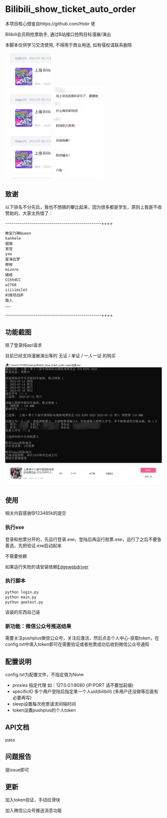 # Bilibili_show_ticket_auto_order

本项目核心借鉴自https://github.com/Hobr 佬

Bilibili会员购抢票助手, 通过B站接口抢购目标漫展/演出

本脚本仅供学习交流使用, 不得用于商业用途, 如有侵权请联系删除

<img src="images\image-20230708221711220.png" alt="image-20230708221711220" style="zoom:50%;" />

<img src="images/a.png" alt="image-20230708221143842" style="zoom:50%;" />

## 致谢

以下排名不分先后，我也不想搞的攀比起来，因为很多都是学生，原则上我是不收赞助的，大家太热情了：

------------------------------------------------++++

```
晚安乃琳Queen
kankele
倔强
宵宫
yxw
星海云梦
穆桉
mizore
傩祓
CChhdCC
w2768
iiiiimilet
利维坦战斧
路人
。。。
```

------------------------------------------------++++


## 功能截图

除了登录纯api请求

目前已经支持漫展演出等的 无证 / 单证 / 一人一证 的购买

<img src="images/image-20230708014050624.png" alt="image-20230708014050624" style="zoom:50%;" />

<img src="images\image-20230708014124395.png" alt="image-20230708014124395" style="zoom:50%;" />

## 使用

相关内容感谢@123485k的提交

### 执行exe

登录和抢票分开的，先运行登录.exe，登陆后再运行抢票.exe，运行了之后不要急着选，先把验证.exe启动起来

不需要依赖

如果运行失败的请安装依赖[Edgewebdriver](https://developer.microsoft.com/en-us/microsoft-edge/tools/webdriver/)

### 执行脚本

```shell
python login.py
python main.py
python geetest.py
```

该装的东西自己装

### 新功能：微信公众号推送结果

需要关注pushplus微信公众号，关注后激活，然后点击个人中心-获取token，在config.txt中填入token即可在需要验证或者抢票成功后收到微信公众号通知

## 配置说明

config.txt为配置文件，不指定值为None

- proxies 指定代理 如：127.0.0.1:8080 (IP:PORT 请不要加前缀)
- specificID 多个用户登陆后指定某一个人uid(bilibili) (多用户还没做等后面有必要再写)
- sleep设置每次抢票请求间隔时间
- token设置pushplus的个人token

## API文档

pass

## 问题报告

提issue即可

## 更新

加入token验证，手动拉滑块

加入微信公众号推送消息功能